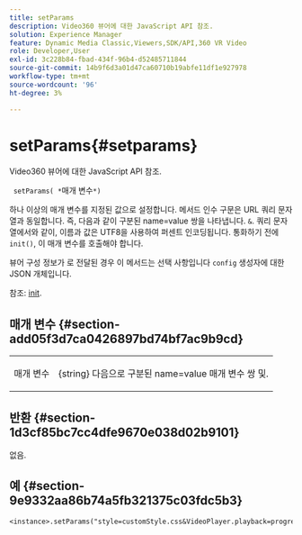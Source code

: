 ```yaml
---
title: setParams
description: Video360 뷰어에 대한 JavaScript API 참조.
solution: Experience Manager
feature: Dynamic Media Classic,Viewers,SDK/API,360 VR Video
role: Developer,User
exl-id: 3c228b84-fbad-434f-96b4-d52485711844
source-git-commit: 14b9f6d3a01d47ca60710b19abfe11df1e927978
workflow-type: tm+mt
source-wordcount: '96'
ht-degree: 3%

---
```


# setParams{#setparams}

Video360 뷰어에 대한 JavaScript API 참조.

` setParams( *`매개 변수`*)`

하나 이상의 매개 변수를 지정된 값으로 설정합니다. 메서드 인수 구문은 URL 쿼리 문자열과 동일합니다. 즉, 다음과 같이 구분된 name=value 쌍을 나타냅니다. `&`. 쿼리 문자열에서와 같이, 이름과 값은 UTF8을 사용하여 퍼센트 인코딩됩니다. 통화하기 전에 `init()`, 이 매개 변수를 호출해야 합니다.

뷰어 구성 정보가 로 전달된 경우 이 메서드는 선택 사항입니다 `config` 생성자에 대한 JSON 개체입니다.

참조: [init](../../../c-html5-aem-asset-viewers/c-html5-aem-video360/c-html5-aem-video360-javascriptapiref/r-html5-aem-video360-javascriptapiref-init.md#reference-aee94dd92a28410784f7a1792e28683b).

## 매개 변수 {#section-add05f3d7ca0426897bd74bf7ac9b9cd}

<table id="table_896DFF34A68A403DB93A6D597461A573"> 
 <tbody> 
  <tr> 
   <td colname="col1"> <p> <span class="codeph"> <span class="varname"> 매개 변수</span> </span> </p> </td> 
   <td colname="col2"> <p> <span class="codeph"> {string}</span> 다음으로 구분된 name=value 매개 변수 쌍 <span class="codeph"> 및</span>. </p> </td> 
  </tr> 
 </tbody> 
</table>

## 반환 {#section-1d3cf85bc7cc4dfe9670e038d02b9101}

없음.

## 예 {#section-9e9332aa86b74a5fb321375c03fdc5b3}

```
<instance>.setParams("style=customStyle.css&VideoPlayer.playback=progressive")
```
